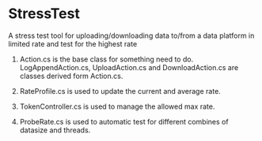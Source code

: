 StressTest
==========

A stress test tool for uploading/downloading data to/from a data platform in limited rate and test for the highest rate

1. Action.cs is the base class for something need to do. LogAppendAction.cs, UploadAction.cs and DownloadAction.cs are classes derived form Action.cs.

2. RateProfile.cs is used to update the current and average rate.

3. TokenController.cs is used to manage the allowed max rate.

4. ProbeRate.cs is used to automatic test for different combines of datasize and threads.

